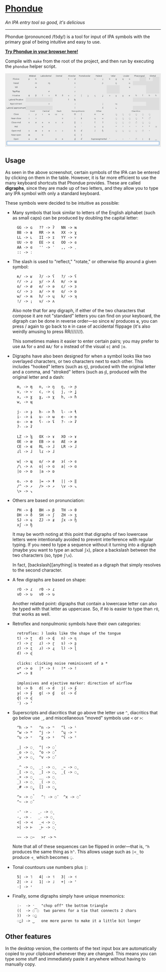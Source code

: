# [Phondue](http://keyboardfire.com/phondue-web/)

*An IPA entry tool so good, it's delicious*

-----

Phondue (pronounced /fɔ̃dy/) is a tool for input of IPA symbols with the primary
goal of being intuitive and easy to use.

[**Try Phondue in your browser here!**](http://keyboardfire.com/phondue-web/)

Compile with `make` from the root of the project, and then run by executing the
`phondue` helper script.

![screenshot](screenshot.png)

## Usage

As seen in the above screenshot, certain symbols of the IPA can be entered by
clicking on them in the table. However, it is far more efficient to use the
many keyboard shortcuts that Phondue provides. These are called **digraphs**,
since they are made up of two letters, and they allow you to type any IPA
symbol with only a standard keyboard.

These symbols were decided to be intuitive as possible:

- Many symbols that look similar to letters of the English alphabet (such as
  small caps) can be produced by doubling the capital letter:

        GG -> ɢ   ?? -> ʔ   NN -> ɴ
        BB -> ʙ   RR -> ʀ   XX -> χ
        LL -> ʟ   II -> ɪ   YY -> ʏ
        UU -> ʊ   EE -> ɛ   OO -> ɞ
        AA -> ɑ   '' -> ˈ   ,, -> ˌ
        :: -> ː

- The slash is used to "reflect," "rotate," or otherwise flip around a given
  symbol:

        ʀ/ -> ʁ   ʔ/ -> ʕ   ?/ -> ʕ
        r/ -> ɹ   y/ -> ʎ   m/ -> ɯ
        o/ -> ø   e/ -> ə   ɛ/ -> ɜ
        c/ -> ɔ   a/ -> ɐ   ɑ/ -> ɒ
        w/ -> ʍ   h/ -> ɥ   k/ -> ʞ
        !/ -> ¡   v/ -> ʌ

    Also note that for any digraph, if either of the two characters that
    compose it are not "standard" letters you can find on your keyboard, the
    digraph can be done in reverse order—so since ʀ/ produces ʁ, you can press
    / again to go back to ʀ in case of accidental flippage (it's also weirdly
    amusing to press RR///////).

    This sometimes makes it easier to enter certain pairs; you may prefer to
    use `AA` for `ɑ` and `AA/` for `ɒ` instead of the visual `o|` and `|o`.

- Digraphs have also been designed for when a symbol looks like two overlayed
  characters, or two characters next to each other. This includes "hooked"
  letters (such as ŋ), produced with the original letter and a comma, and
  "stroked" letters (such as ɟ), produced with the original letter and a dash:

        m, -> ɱ   n, -> ŋ   ŋ, -> ɲ
        v, -> ⱱ   c, -> ç   j, -> ʝ
        x, -> ɣ   ɣ, -> χ   h, -> ɦ
        w, -> ɰ

        j- -> ɟ   h- -> ħ   l- -> ɬ
        i- -> ɨ   u- -> ʉ   e- -> ɘ
        o- -> ɵ   ʕ- -> ʢ   ?- -> ʡ
        ʔ- -> ʡ

        LZ -> ɮ   OX -> ɤ   XO -> ɤ
        OE -> œ   EB -> ɞ   AE -> æ
        CE -> ɶ   RL -> ɺ   LR -> ɺ
        ɾl -> ɺ   lɾ -> ɺ

        w| -> ɰ   o/ -> ø   ɜ( -> ɞ
        /\ -> ʌ   o| -> ɑ   a| -> ɑ
        |o -> ɒ   |a -> ɒ

        o. -> ʘ   |= -> ǂ   || -> ‖
        /^ -> ↗   /> -> ↗   \v -> ↘
        \> -> ↘

- Others are based on pronunciation:

        PH -> ɸ   BH -> β   TH -> θ
        DH -> ð   SH -> ʃ   ZH -> ʒ
        SJ -> ɕ   ZJ -> ʑ   ʃx -> ɧ
        xʃ -> ɧ

    It may be worth noting at this point that digraphs of two lowercase letters
    were intentionally avoided to prevent interference with regular typing. If
    you need to type a sequence without it turning into a digraph (maybe you
    want to type an actual `ʃx`), place a backslash between the two characters
    (so, type `ʃ\x`).

    In fact, [backslash][anything] is treated as a digraph that simply resolves
    to the second character.

- A few digraphs are based on shape:

        rO -> ɾ   r0 -> ɾ
        vO -> ʋ   v0 -> ʋ

    Another related point: digraphs that contain a lowercase letter can also be
    typed with that letter as uppercase. So, if `RO` is easier to type than
    `rO`, that works as well.

- Retroflex and nonpulmonic symbols have their own categories:

        retroflex: ) looks like the shape of the tongue
        t) -> ʈ   d) -> ɖ   n) -> ɳ
        r) -> ɽ   ɾ) -> ɽ   s) -> ʂ
        z) -> ʐ   ɹ) -> ɻ   l) -> ɭ
        ɗ) -> ᶑ

        clicks: clicking noise reminiscent of a *
        o* -> ʘ   |* -> ǀ   !* -> ǃ
        =* -> ǁ

        implosives and ejective marker: direction of airflow
        b( -> ɓ   d( -> ɗ   j( -> ʄ
        ɟ( -> ʄ   g( -> ɠ   ɢ( -> ʛ
        ɖ( -> ᶑ
        ') -> ʼ

- Superscripts and diacritics that go above the letter use `^`, diacritics that
  go below use `_`, and miscellaneous "moved" symbols use `<` or `>`:

        ^h -> ʰ   ^n -> ⁿ   ^l -> ˡ
        ^w -> ʷ   ^j -> ʲ   ^ɥ -> ᶣ
        ^ʋ -> ᶹ   ^ɣ -> ˠ   ^ʕ -> ˤ

        _| -> ◌̩   ^| -> ◌̍
        _o -> ◌̥   ^o -> ◌̊
        _v -> ◌̬   ^v -> ◌̌

        _^ -> ◌̯   _: -> ◌̤   _~ -> ◌̰
        _[ -> ◌̪   _] -> ◌̺   _{ -> ◌̼
        _+ -> ◌̟   __ -> ◌̠
        _) -> ◌̹   _( -> ◌̜
        _# -> ◌̻   [] -> ◌̻

        ^> -> ◌̚   ^: -> ◌̈   ^x -> ◌̽
        ^~ -> ◌̃

        -' -> ˔   _˔ -> ◌̝
        -, -> ˕   _˕ -> ◌̞
        <| -> ⊣   _⊣ -> ◌̘
        >| -> ⊢   _⊢ -> ◌̙

        ~~ -> ◌̴   >r -> ˞

    Note that all of these sequences can be flipped in order—that is, `^h`
    produces the same thing as `h^`. This allows usage such as `|<_` to produce
    `⊣_` which becomes ◌̘.

- Tonal countours use numbers plus `|`:

        5| -> ˥   4| -> ˦   3| -> ˧
        2| -> ˨   1| -> ˩   +| -> ꜛ
        -| -> ꜜ

- Finally, some digraphs simply have unique mnemonics:

        ː-  -> ˑ   "chop off" the bottom triangle
        ((  -> ◌͡◌  two parens for a tie that connects 2 chars
        ))  -> ◌͜◌
        ◌͜◌) -> ‿   one more paren to make it a little bit longer

## Other features

In the desktop version, the contents of the text input box are automatically
copied to your clipboard whenever they are changed. This means you can type
some stuff and immediately paste it anywhere without having to manually copy.
